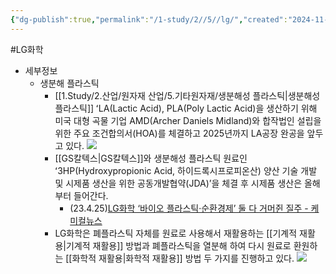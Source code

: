 ```yaml
---
{"dg-publish":true,"permalink":"/1-study/2//5//lg/","created":"2024-11-20T21:02:28.971+09:00","updated":"2025-06-26T15:41:37.325+09:00"}
---
```


#LG화학


- 세부정보
	- 생분해 플라스틱
		- [[1.Study/2.산업/원자재 산업/5.기타원자재/생분해성 플라스틱\|생분해성 플라스틱]] ʻLA(Lactic Acid), PLA(Poly Lactic Acid)을 생산하기 위해 미국 대형 곡물 기업 AMD(Archer Daniels Midland)와 합작법인 설립을 위한 주요 조건합의서(HOA)를 체결하고 2025년까지 LA공장 완공을 앞두고 있다.  ![](https://i.imgur.com/CteqyiD.png)
		- [[GS칼텍스\|GS칼텍스]]와 생분해성 플라스틱 원료인 ʻ3HP(Hydroxypropionic Acid, 하이드록시프로피온산) 양산 기술 개발 및 시제품 생산을 위한 공동개발협약(JDA)’을 체결 후 시제품 생산은 올해부터 들어간다.  
			- (23.4.25)[LG화학 ‘바이오 플라스틱·순환경제’ 둘 다 거머쥔 질주 - 케미컬뉴스](http://www.chemicalnews.co.kr/news/articleView.html?idxno=5568)
		- LG화학은 폐플라스틱 자체를 원료로 사용해서 재활용하는 [[기계적 재활용\|기계적 재활용]] 방법과 폐플라스틱을 열분해 하여 다시 원료로 환원하는 [[화학적 재활용\|화학적 재활용]] 방법 두 가지를 진행하고 있다.  ![](https://i.imgur.com/blpZpCA.png)
	